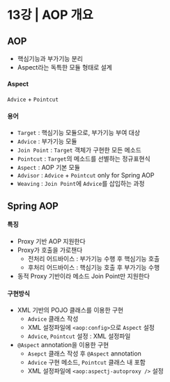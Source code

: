# 13강 | AOP 개요

## AOP
* 핵심기능과 부가기능 분리
* Aspect라는 독특한 모듈 형태로 설계

#### Aspect
`Advice` + `Pointcut`

#### 용어
* `Target` : 핵심기능 모듈으로, 부가기능 부여 대상
* `Advice` : 부가기능 모듈
* `Join Point` : `Target` 객체가 구현한 모든 메소드
* `Pointcut` : `Target`의 메소드를 선별하는 정규표현식
* `Aspect` : AOP 기본 모듈
* `Advisor` : `Advice` + `Pointcut` only for Spring AOP
* `Weaving` : `Join Point`에 `Advice`를 삽입하는 과정

## Spring AOP

#### 특징
* Proxy 기반 AOP 지원한다
* Proxy가 호출을 가로챈다
    - 전처리 어드바이스 : 부가기능 수행 후 핵심기능 호출
    - 후처리 어드바이스 : 핵심기능 호출 후 부가기능 수행
* 동적 Proxy 기반이라 메소드 Join Point만 지원한다

#### 구현방식
* XML 기반의 POJO 클래스를 이용한 구현
    - `Advice` 클래스 작성
    - XML 설정파일에 `<aop:config>`으로 `Aspect` 설정
    - `Advice`, `Pointcut` 설정 : XML 설정파일
* `@Aspect` annotation을 이용한 구현
    - `Asepct` 클래스 작성 후 `@Aspect` annotation
    - `Advice` 구현 메소드, `Pointcut` 클래스 내 포함
    - XML 설정파일에 `<aop:aspectj-autoproxy />` 설정
